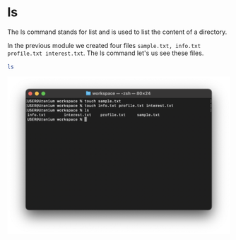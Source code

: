 # ls

The ls command stands for list and is used to list the content of a directory.

In the previous module we created four files `sample.txt, info.txt profile.txt interest.txt`. The ls command let's us see these files.

```sh
ls
```

![pwd](../../assets/shell-scripting/ls.png)
